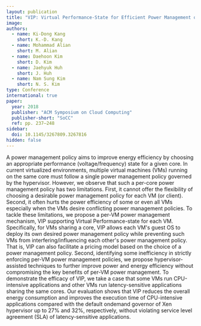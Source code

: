 ```yaml
---
layout: publication
title: "VIP: Virtual Performance-State for Efficient Power Management of Virtual Machines"
image:
authors:
  - name: Ki-Dong Kang
    short: K.-D. Kang
  - name: Mohammad Alian
    short: M. Alian
  - name: Daehoon Kim
    short: D. Kim
  - name: Jaehyuk Huh
    short: J. Huh
  - name: Nam Sung Kim
    short: N. S. Kim
type: Conference
international: true
paper:
  year: 2018
  publisher: "ACM Symposium on Cloud Computing"
  publisher-short: "SoCC"
  ref: pp. 237–248
sidebar:
  doi: 10.1145/3267809.3267816
hidden: false
---
```


A power management policy aims to improve energy efficiency by choosing an appropriate performance (voltage/frequency) state for a given core. In current virtualized environments, multiple virtual machines (VMs) running on the same core must follow a single power management policy governed by the hypervisor. However, we observe that such a per-core power management policy has two limitations. First, it cannot offer the flexibility of choosing a desirable power management policy for each VM (or client). Second, it often hurts the power efficiency of some or even all VMs especially when the VMs desire conflicting power management policies. To tackle these limitations, we propose a per-VM power management mechanism, VIP supporting Virtual Performance-state for each VM. Specifically, for VMs sharing a core, VIP allows each VM's guest OS to deploy its own desired power management policy while preventing such VMs from interfering/influencing each other's power management policy. That is, VIP can also facilitate a pricing model based on the choice of a power management policy. Second, identifying some inefficiency in strictly enforcing per-VM power management policies, we propose hypervisor-assisted techniques to further improve power and energy efficiency without compromising the key benefits of per-VM power management. To demonstrate the efficacy of VIP, we take a case that some VMs run CPU-intensive applications and other VMs run latency-sensitive applications sharing the same cores. Our evaluation shows that VIP reduces the overall energy consumption and improves the execution time of CPU-intensive applications compared with the default ondemand governor of Xen hypervisor up to 27% and 32%, respectively, without violating service level agreement (SLA) of latency-sensitive applications.